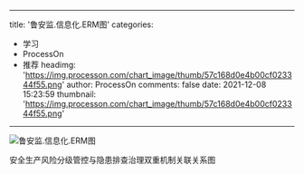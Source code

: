
---
title: '鲁安监.信息化.ERM图'
categories: 
 - 学习
 - ProcessOn
 - 推荐
headimg: 'https://img.processon.com/chart_image/thumb/57c168d0e4b00cf023344f55.png'
author: ProcessOn
comments: false
date: 2021-12-08 15:23:59
thumbnail: 'https://img.processon.com/chart_image/thumb/57c168d0e4b00cf023344f55.png'
---

<div>   
<img class="thumb" alt="鲁安监.信息化.ERM图" src="https://img.processon.com/chart_image/thumb/57c168d0e4b00cf023344f55.png" referrerpolicy="no-referrer">
<p>安全生产风险分级管控与隐患排查治理双重机制关联关系图</p>  
</div>
            